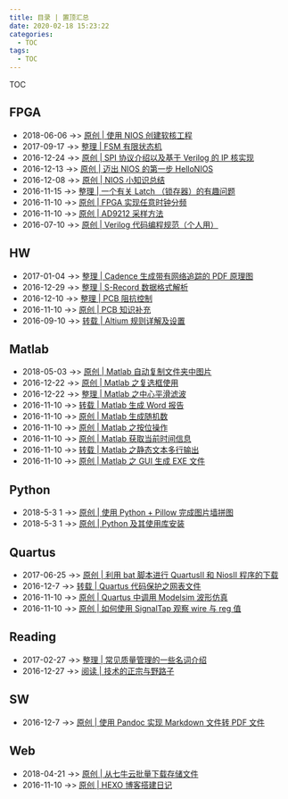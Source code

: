 ```yaml
---
title: 目录 | 置顶汇总
date: 2020-02-18 15:23:22
categories:
  - TOC
tags:
  - TOC
---
```


TOC

<!--more-->

## FPGA
* 2018-06-06 ->> [原创 | 使用 NIOS 创建软核工程](www.airbird.info/2018/nios-create-new-project)
* 2017-09-17 ->> [整理 | FSM 有限状态机](www.airbird.info/2017/fpga-fsm)
* 2016-12-24 ->> [原创 | SPI 协议介绍以及基于 Verilog 的 IP 核实现](www.airbird.info/2016/fpga-spi-bus-introduction-and-ipcore)
* 2016-12-13 ->> [原创 | 迈出 NIOS 的第一步 HelloNIOS](www.airbird.info/2016/nios-hello)
* 2016-12-08 ->> [原创 | NIOS 小知识总结](www.airbird.info/2016/nios-tips)
* 2016-11-15 ->> [整理 | 一个有关 Latch （锁存器）的有趣问题](www.airbird.info/2016/fpga-latch-question-1)
* 2016-11-10 ->> [原创 | FPGA 实现任意时钟分频](www.airbird.info/2016/fpga-odd-divfreq)
* 2016-11-10 ->> [原创 | AD9212 采样方法](www.airbird.info/2016/fpga-ad9212-sample)
* 2016-07-10 ->> [原创 | Verilog 代码编程规范（个人用）](www.airbird.info/2016/fpga-verilog-coding-style)

## HW
* 2017-01-04 ->> [整理 | Cadence 生成带有网络追踪的 PDF 原理图](www.airbird.info/2017/cadence-sch2pdf-label)
* 2016-12-29 ->> [整理 | S-Record 数据格式解析](www.airbird.info/2016/hw-s-record-format)
* 2016-12-10 ->> [整理 | PCB 阻抗控制](www.airbird.info/2016/hw-pcb-eimpedace-ctrl)
* 2016-11-10 ->> [原创 | PCB 知识补充](www.airbird.info/2016/hw-pcb-knowledge)
* 2016-09-10 ->> [转载 | Altium 规则详解及设置](www.airbird.info/2016/altium-rules)

## Matlab
* 2018-05-03 ->> [原创 | Matlab 自动复制文件夹中图片](www.airbird.info/2018/matlab-auto-copy-figure)
* 2016-12-22 ->> [原创 | Matlab 之复选框使用](www.airbird.info/2016/matlab-gui-multi-checkbox)
* 2016-12-22 ->> [整理 | Matlab 之中心平滑滤波](www.airbird.info/2016/matlab-filter-center-average)
* 2016-11-10 ->> [转载 | Matlab 生成 Word 报告](www.airbird.info/2016/matlab-fun-result2word)
* 2016-11-10 ->> [原创 | Matlab 生成随机数](www.airbird.info/2016/matlab-random)
* 2016-11-10 ->> [原创 | Matlab 之按位操作](www.airbird.info/2016/matlab-bit-operation)
* 2016-11-10 ->> [原创 | Matlab 获取当前时间信息](www.airbird.info/2016/matlab-get-date)
* 2016-11-10 ->> [转载 | Matlab 之静态文本多行输出](www.airbird.info/2016/matlab-gui-multi-row-text)
* 2016-11-10 ->> [原创 | Matlab 之 GUI 生成 EXE 文件](www.airbird.info/2016/matlab-gui2exe)

## Python
* 2018-5-3 1 ->> [原创 | 使用 Python + Pillow 完成图片墙拼图](www.airbird.info/2018/sw-python-pillow-pintu)
* 2018-5-3 1 ->> [原创 | Python 及其使用库安装](www.airbird.info/2018/sw-python-install)

## Quartus
* 2017-06-25 ->> [原创 | 利用 bat 脚本进行 QuartusII 和 NiosII 程序的下载](www.airbird.info/2017/quartus-bat-download-program)
* 2016-12-7  ->> [转载 | Quartus 代码保护之网表文件](www.airbird.info/2016/quartus-qxp-vqm)
* 2016-11-10 ->> [原创 | Quartus 中调用 Modelsim 波形仿真](www.airbird.info/2016/quartus-modelsim)
* 2016-11-10 ->> [原创 | 如何使用 SignalTap 观察 wire 与 reg 值](www.airbird.info/2016/quartus-signaltap-wire-reg)

## Reading
* 2017-02-27 ->> [整理 | 常见质量管理的一些名词介绍](www.airbird.info/2017/quality-and-task-control)
* 2016-12-27 ->> [阅读 | 技术的正宗与野路子](www.airbird.info/2016/reading-technology-two-path-or-way)

## SW
* 2016-12-7  ->> [原创 | 使用 Pandoc 实现 Markdown 文件转 PDF 文件](www.airbird.info/2016/sw-pandoc-md2pdf)

## Web
* 2018-04-21 ->> [原创 | 从七牛云批量下载存储文件](www.airbird.info/2018/web-qiniu-download-files)
* 2016-11-10 ->> [原创 | HEXO 博客搭建日记](www.airbird.info/2016/web-hexo-blog-create)
